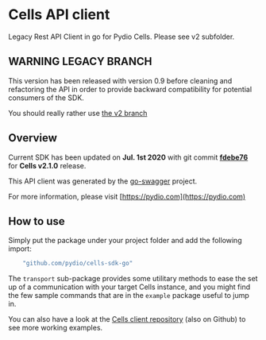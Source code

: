 # Cells API client

Legacy Rest API Client in go for Pydio Cells. Please see v2 subfolder.

## WARNING LEGACY BRANCH

This version has been released with version 0.9 before cleaning and refactoring the API in order to provide backward compatibility for potential consumers of the SDK.

You should really rather use [the v2 branch](https://github.com/pydio/cells-sdk-go/blob/master/v2/README.md)

## Overview

Current SDK has been updated on **Jul. 1st 2020** with git commit **[fdebe76](https://github.com/pydio/cells/commit/fdebe76efcfff4d32f3a7c9c14853658fa74baaf)** for **Cells v2.1.0** release.

This API client was generated by the [go-swagger](https://github.com/go-swagger/go-swagger) project.

For more information, please visit [https://pydio.com](https://pydio.com)

## How to use

Simply put the package under your project folder and add the following import:

```go
    "github.com/pydio/cells-sdk-go"
```

The `transport` sub-package provides some utilitary methods to ease the set up of a communication with your target Cells instance, and you might find the few sample commands that are in the `example` package useful to jump in.

You can also have a look at the [Cells client repository](https://github.com/pydio/cells-client) (also on Github) to see more working examples.
